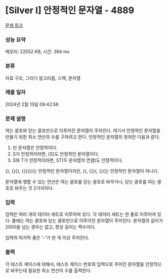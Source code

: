 # [Silver I] 안정적인 문자열 - 4889 

[문제 링크](https://www.acmicpc.net/problem/4889) 

### 성능 요약

메모리: 22552 KB, 시간: 364 ms

### 분류

자료 구조, 그리디 알고리즘, 스택, 문자열

### 제출 일자

2024년 2월 13일 09:42:56

### 문제 설명

<p>여는 괄호와 닫는 괄호만으로 이루어진 문자열이 주어진다. 여기서 안정적인 문자열을 만들기 위한 최소 연산의 수를 구하려고 한다. 안정적인 문자열의 정의란 다음과 같다.</p>

<ol>
	<li>빈 문자열은 안정적이다.</li>
	<li>S가 안정적이라면, {S}도 안정적인 문자열이다.</li>
	<li>S와 T가 안정적이라면, ST(두 문자열의 연결)도 안정적이다.</li>
</ol>

<p>{}, {}{}, {{}{}}는 안정적인 문자열이지만, }{, {{}{, {}{는 안정적인 문자열이 아니다.</p>

<p>문자열에 행할 수 있는 연산은 여는 괄호를 닫는 괄호로 바꾸거나, 닫는 괄호를 여는 괄호로 바꾸는 것 2가지이다.</p>

### 입력 

 <p>입력은 여러 개의 데이터 세트로 이루어져 있다. 각 데이터 세트는 한 줄로 이루어져 있다. 줄에는 여는 괄호와 닫는 괄호만으로 이루어진 문자열이 주어진다. 문자열의 길이가 2000을 넘는 경우는 없고, 항상 길이는 짝수이다.</p>

<p>입력의 마지막 줄은 '-'가 한 개 이상 주어진다.</p>

### 출력 

 <p>각 테스트 케이스에 대해서, 테스트 케이스 번호와 입력으로 주어진 문자열을 안정적으로 바꾸는데 필요한 최소 연산의 수를 출력한다.</p>

